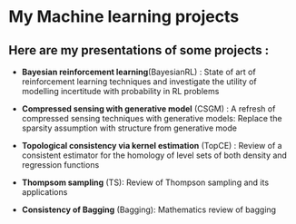 # My Machine learning projects
## Here are my presentations of some projects : 
- **Bayesian reinforcement learning**(BayesianRL) : State of art of reinforcement learning techniques
and investigate the utility of modelling incertitude with probability in RL problems

- **Compressed sensing with generative model** (CSGM) : A refresh of compressed sensing
techniques with generative models: Replace the sparsity assumption with structure from generative mode

- **Topological consistency via kernel estimation** (TopCE) : Review of a consistent estimator
for the homology of level sets of both density and regression functions

- **Thompsom sampling** (TS): Review of Thompson sampling and its applications

- **Consistency of Bagging** (Bagging): Mathematics review of bagging
